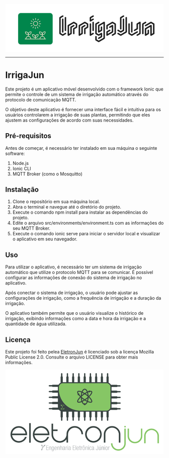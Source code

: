 ![IrrigaJun](src/assets/IrrigaJun.png)

---
# IrrigaJun

Este projeto é um aplicativo móvel desenvolvido com o framework Ionic que permite o controle de um sistema de irrigação automático através do protocolo de comunicação MQTT.

O objetivo deste aplicativo é fornecer uma interface fácil e intuitiva para os usuários controlarem a irrigação de suas plantas, permitindo que eles ajustem as configurações de acordo com suas necessidades.

## Pré-requisitos
Antes de começar, é necessário ter instalado em sua máquina o seguinte software:

1. Node.js
2. Ionic CLI
3. MQTT Broker (como o Mosquitto)

## Instalação

1. Clone o repositório em sua máquina local.
2. Abra o terminal e navegue até o diretório do projeto.
3. Execute o comando npm install para instalar as dependências do projeto.
4. Edite o arquivo src/environments/environment.ts com as informações do seu MQTT Broker.
5. Execute o comando ionic serve para iniciar o servidor local e visualizar o aplicativo em seu navegador.

## Uso

Para utilizar o aplicativo, é necessário ter um sistema de irrigação automático que utilize o protocolo MQTT para se comunicar. É possível configurar as informações de conexão do sistema de irrigação no aplicativo.

Após conectar o sistema de irrigação, o usuário pode ajustar as configurações de irrigação, como a frequência de irrigação e a duração da irrigação.

O aplicativo também permite que o usuário visualize o histórico de irrigação, exibindo informações como a data e hora da irrigação e a quantidade de água utilizada.

## Licença

Este projeto foi feito pelea [EletronJun](https://eletronjun.com.br/) é licenciado sob a licença Mozilla Public License 2.0. Consulte o arquivo LICENSE para obter mais informações.

![EletronJun](src/assets/icon/EletronJun-logo.png)